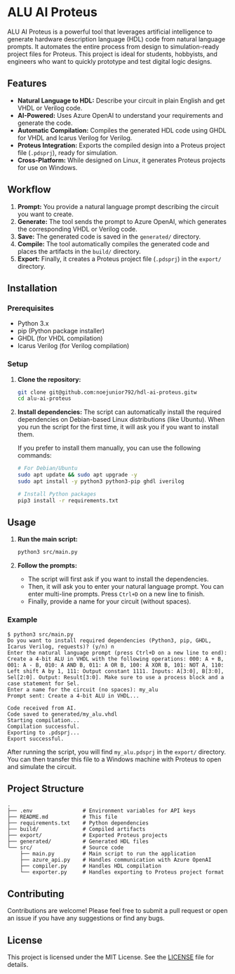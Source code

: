 # ALU AI Proteus

ALU AI Proteus is a powerful tool that leverages artificial intelligence to generate hardware description language (HDL) code from natural language prompts. It automates the entire process from design to simulation-ready project files for Proteus. This project is ideal for students, hobbyists, and engineers who want to quickly prototype and test digital logic designs.

## Features

-   **Natural Language to HDL:** Describe your circuit in plain English and get VHDL or Verilog code.
-   **AI-Powered:** Uses Azure OpenAI to understand your requirements and generate the code.
-   **Automatic Compilation:** Compiles the generated HDL code using GHDL for VHDL and Icarus Verilog for Verilog.
-   **Proteus Integration:** Exports the compiled design into a Proteus project file (`.pdsprj`), ready for simulation.
-   **Cross-Platform:** While designed on Linux, it generates Proteus projects for use on Windows.

## Workflow

1.  **Prompt:** You provide a natural language prompt describing the circuit you want to create.
2.  **Generate:** The tool sends the prompt to Azure OpenAI, which generates the corresponding VHDL or Verilog code.
3.  **Save:** The generated code is saved in the `generated/` directory.
4.  **Compile:** The tool automatically compiles the generated code and places the artifacts in the `build/` directory.
5.  **Export:** Finally, it creates a Proteus project file (`.pdsprj`) in the `export/` directory.

## Installation

### Prerequisites

-   Python 3.x
-   pip (Python package installer)
-   GHDL (for VHDL compilation)
-   Icarus Verilog (for Verilog compilation)

### Setup

1.  **Clone the repository:**
    ```bash
    git clone git@github.com:noejunior792/hdl-ai-proteus.gitw
    cd alu-ai-proteus
    ```

2.  **Install dependencies:**
    The script can automatically install the required dependencies on Debian-based Linux distributions (like Ubuntu). When you run the script for the first time, it will ask you if you want to install them.

    If you prefer to install them manually, you can use the following commands:

    ```bash
    # For Debian/Ubuntu
    sudo apt update && sudo apt upgrade -y
    sudo apt install -y python3 python3-pip ghdl iverilog

    # Install Python packages
    pip3 install -r requirements.txt
    ```

## Usage

1.  **Run the main script:**
    ```bash
    python3 src/main.py
    ```

2.  **Follow the prompts:**
    -   The script will first ask if you want to install the dependencies.
    -   Then, it will ask you to enter your natural language prompt. You can enter multi-line prompts. Press `Ctrl+D` on a new line to finish.
    -   Finally, provide a name for your circuit (without spaces).

### Example

```
$ python3 src/main.py
Do you want to install required dependencies (Python3, pip, GHDL, Icarus Verilog, requests)? (y/n) n
Enter the natural language prompt (press Ctrl+D on a new line to end):
Create a 4-bit ALU in VHDL with the following operations: 000: A + B, 001: A - B, 010: A AND B, 011: A OR B, 100: A XOR B, 101: NOT A, 110: Left shift A by 1, 111: Output constant 1111. Inputs: A[3:0], B[3:0], Sel[2:0]. Output: Result[3:0]. Make sure to use a process block and a case statement for Sel.
Enter a name for the circuit (no spaces): my_alu
Prompt sent: Create a 4-bit ALU in VHDL...

Code received from AI.
Code saved to generated/my_alu.vhdl
Starting compilation...
Compilation successful.
Exporting to .pdsprj...
Export successful.
```

After running the script, you will find `my_alu.pdsprj` in the `export/` directory. You can then transfer this file to a Windows machine with Proteus to open and simulate the circuit.

## Project Structure

```
.
├── .env                # Environment variables for API keys
├── README.md           # This file
├── requirements.txt    # Python dependencies
├── build/              # Compiled artifacts
├── export/             # Exported Proteus projects
├── generated/          # Generated HDL files
└── src/                # Source code
    ├── main.py         # Main script to run the application
    ├── azure_api.py    # Handles communication with Azure OpenAI
    ├── compiler.py     # Handles HDL compilation
    └── exporter.py     # Handles exporting to Proteus project format
```

## Contributing

Contributions are welcome! Please feel free to submit a pull request or open an issue if you have any suggestions or find any bugs.

## License

This project is licensed under the MIT License. See the [LICENSE](LICENSE) file for details.
